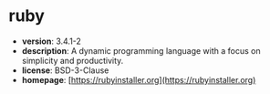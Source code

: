 # ruby

- **version**: 3.4.1-2
- **description**: A dynamic programming language with a focus on simplicity and productivity.
- **license**: BSD-3-Clause
- **homepage**: [https://rubyinstaller.org](https://rubyinstaller.org)

